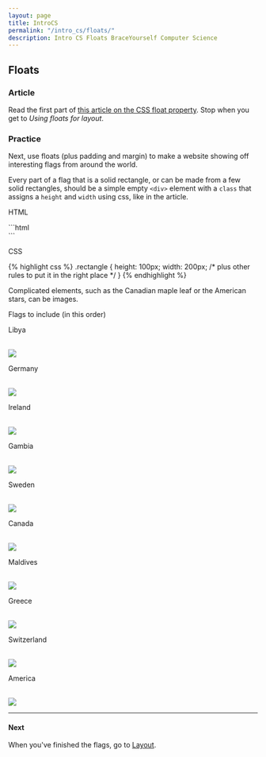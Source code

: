 ```yaml
---
layout: page
title: IntroCS
permalink: "/intro_cs/floats/"
description: Intro CS Floats BraceYourself Computer Science
---
```


## Floats

### Article

<div class="section" markdown="1">

Read the first part of [this article on the CSS float property](http://alistapart.com/article/css-floats-101). Stop when you get to *Using floats for layout*.

</div>

### Practice

<div class="section" markdown="1">

Next, use floats (plus padding and margin) to make a website showing off interesting flags from around the world.

Every part of a flag that is a solid rectangle, or can be made from a few solid rectangles, should be a simple empty `<div>` element with a `class` that assigns a `height` and `width` using css, like in the article.

<p class="label">HTML</p>
```html
<div class="rectangle"></div>
```

<p class="label">CSS</p>
{% highlight css %}
.rectangle {
  height: 100px;
  width: 200px;
  /* plus other rules to put it in the right place */
}
{% endhighlight %}

Complicated elements, such as the Canadian maple leaf or the American stars, can be images.

<p class="section-title callout">Flags to include (in this order)</p>

<p class="label">Libya</p>
<br><img class="flag" src="/public/img/flags/libya.png">

<p class="label">Germany</p>
<br><img class="flag" src="/public/img/flags/germany.png">

<p class="label">Ireland</p>
<br><img class="flag" src="/public/img/flags/ireland.png">

<p class="label">Gambia</p>
<br><img class="flag" src="/public/img/flags/gambia.png">

<p class="label">Sweden</p>
<br><img class="flag" src="/public/img/flags/sweden.svg">

<p class="label">Canada</p>
<br><img class="flag" src="/public/img/flags/canada.png">

<p class="label">Maldives</p>
<br><img class="flag" src="/public/img/flags/maldives.png">

<p class="label">Greece</p>
<br><img class="flag" src="/public/img/flags/greece.png">

<p class="label">Switzerland</p>
<br><img class="flag" src="/public/img/flags/switzerland.gif">

<p class="label">America</p>
<br><img class="flag" src="/public/img/flags/america.png">

</div>

<hr>

#### Next

<div class="section" markdown="1">

When you've finished the flags, go to [Layout](/intro_cs/layout).

</div>